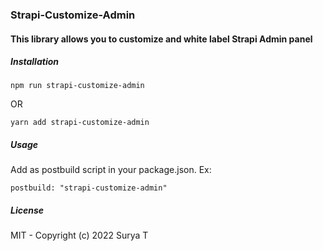 ### Strapi-Customize-Admin
#### This library allows you to customize and white label Strapi Admin panel

##### Installation
```
npm run strapi-customize-admin
```
OR
```
yarn add strapi-customize-admin
```
##### Usage
Add as postbuild script in your package.json. Ex:
```
postbuild: "strapi-customize-admin"
```

##### License
MIT - Copyright (c) 2022 Surya T
